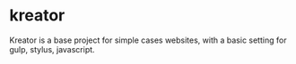 # kreator
Kreator is a base project for simple cases websites, with a basic setting for gulp, stylus, javascript.
